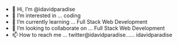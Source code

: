 - 👋 Hi, I’m @idavidparadise
- 👀 I’m interested in ... coding
- 🌱 I’m currently learning ... Full Stack Web Development 
- 💞️ I’m looking to collaborate on ... Full Stack Web Development 
- 📫 How to reach me ... twitter@idavidparadise...... idavidparadise

<!---
idavidparadise/idavidparadise is a ✨ special ✨ repository because its `README.md` (this file) appears on your GitHub profile.
You can click the Preview link to take a look at your changes.
--->
